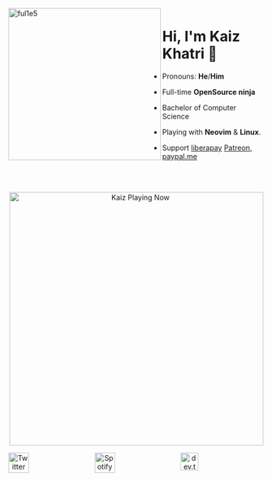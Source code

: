 <br />
<img src="https://github.com/ful1e5/ful1e5/blob/main/assets/lines.svg" align="left" width="300" alt="ful1e5"/>

# Hi, I'm Kaiz Khatri 👋

- Pronouns: **He**/**Him**

- Full-time **OpenSource ninja**

- Bachelor of Computer Science

- Playing with **Neovim** & **Linux**.

- Support [liberapay](https://liberapay.com/ful1e5) [Patreon](https://www.patreon.com/KaizKhatri), [paypal.me](https://www.paypal.com/paypalme/kaizkhatri)

<br />
<br />

<!-- Now Playing -->

<p align="center">
    <a href="https://kaiz.vercel.app/now-playing?open">
        <img src="https://kaiz.vercel.app/now-playing" width="500px" height="auto" alt="Kaiz Playing Now">
    </a>
</p>

<!-- Socials -->
<!-- Discord: https://discord.gg/2RjkTNK -->
<!-- Twitch: https://www.twitch.tv/ful1e5 -->
<div align="center" style="display: flex; justify-content: space-between;">
  <a href="https://twitter.com/ful1e5">
    <img src="https://imgur.com/IdhliN5.png" width="40" height="40" alt="Twitter Profile">
  </a>
  <a href="https://open.spotify.com/user/kuabsnz43myhxext1652831e7?si=ELSQNufATIyT33VoobBwCw">
    <img src="https://imgur.com/A20TvSR.png" width="40" height="40" alt="Spotify Playlist">
  </a>
  <a href="https://dev.to/ful1e5">
    <img src="https://d2fltix0v2e0sb.cloudfront.net/dev-rainbow.png" alt="dev.to Profile" height="35" width="35">
  </a>
<div>
